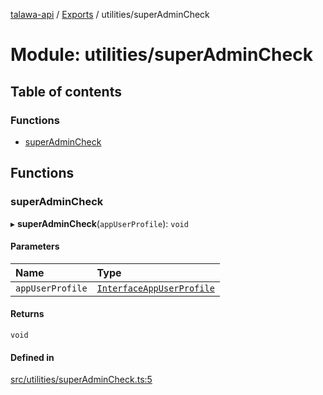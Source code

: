 [talawa-api](../README.md) / [Exports](../modules.md) / utilities/superAdminCheck

# Module: utilities/superAdminCheck

## Table of contents

### Functions

- [superAdminCheck](utilities_superAdminCheck.md#superadmincheck)

## Functions

### superAdminCheck

▸ **superAdminCheck**(`appUserProfile`): `void`

#### Parameters

| Name | Type |
| :------ | :------ |
| `appUserProfile` | [`InterfaceAppUserProfile`](../interfaces/models_AppUserProfile.InterfaceAppUserProfile.md) |

#### Returns

`void`

#### Defined in

[src/utilities/superAdminCheck.ts:5](https://github.com/PalisadoesFoundation/talawa-api/blob/e5f7a9d/src/utilities/superAdminCheck.ts#L5)

